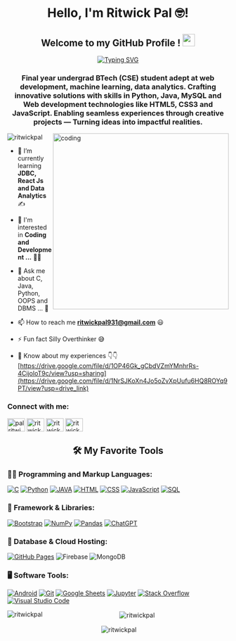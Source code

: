 <h1 align="center">Hello, I'm Ritwick Pal 🤓! </h1>
<h2 align="center">Welcome to my GitHub Profile ! <img src="https://media.giphy.com/media/hvRJCLFzcasrR4ia7z/giphy.gif" width="28"></h2>
<p align="center"> <a  href="https://git.io/typing-svg"><img src="https://readme-typing-svg.demolab.com?font=Fira+Code&weight=600&duration=2000&pause=500&color=0157B4&width=285&lines=Part+time+Developer%2C;Full+time+Dreamer,;Long+term+programmer+%3A)" alt="Typing SVG" /></a> </p>

<h3 align="center">Final year undergrad BTech (CSE) student adept at web development, machine learning, data analytics. Crafting innovative solutions with skills in Python, Java, MySQL and Web development technologies like HTML5, CSS3 and JavaScript. Enabling seamless experiences through creative projects — Turning ideas into impactful realities.</h3>

<img align="right" alt="coding" width="400" src="https://media.licdn.com/dms/image/C4D22AQFVBA7EsXyz6Q/feedshare-shrink_2048_1536/0/1630049210782?e=2147483647&v=beta&t=ouEs1Zo4jRPs7M1zbdca6ZxfKcnHteetr-vaQPgoiPs">

<p align="left"> <img src="https://komarev.com/ghpvc/?username=palritwick&label=Profile%20views&color=0e75b6&style=flat" alt="ritwickpal" /> </p>

- 🌱 I’m currently learning **JDBC, React Js and Data Analytics** ✍️
 
- 👀 I'm interested in **Coding and Development ...** 🧑‍💻
 
- 💬 Ask me about C, Java, Python, OOPS and DBMS ... 💪
  
- 📫 How to reach me **ritwickpal931@gmail.com** 😃
 
- ⚡ Fun fact Silly Overthinker 😅

- 📄 Know about my experiences 👇👇 [https://drive.google.com/file/d/1OP46Gk_gCbdVZmYMnhrRs-4CijoloT9c/view?usp=sharing](https://drive.google.com/file/d/1NrSJKoXn4Jo5oZvXpUufu6HQ8ROYq9PT/view?usp=drive_link)

<h3 align="left">Connect with me:</h3>
<p align="left">
<a href="https://www.linkedin.com/in/ritwick-pal-40593024b/" target="_blank"><img align="center" src="https://raw.githubusercontent.com/rahuldkjain/github-profile-readme-generator/master/src/images/icons/Social/linked-in-alt.svg" alt="palritwick" height="30" width="40" /></a>
<a href="https://leetcode.com/palritwick/" target="_blank"><img align="center" src="https://raw.githubusercontent.com/rahuldkjain/github-profile-readme-generator/master/src/images/icons/Social/leet-code.svg" alt="ritwickpal" height="30" width="40" /></a>
<a href="https://www.instagram.com/ritwick._pal/" target="_blank"><img align="center" src="https://raw.githubusercontent.com/rahuldkjain/github-profile-readme-generator/master/src/images/icons/Social/instagram.svg" alt="ritwickpal" height="30" width="40" /></a>
 <a href="https://www.hackerrank.com/profile/ritwickpal931" target="_blank"><img align="center" src="https://raw.githubusercontent.com/rahuldkjain/github-profile-readme-generator/master/src/images/icons/Social/hackerrank.svg" alt="ritwickpal" height="30" width="40" /></a>
</p>
<h2 align="center">🛠️ My Favorite Tools </h2>
<h3 align="left"> 🧑‍💻 Programming and Markup Languages:</h3>
<a href="https://github.com/search?q=user%3ADenverCoder1+language%3Ac"><img alt="C" src="https://custom-icon-badges.herokuapp.com/badge/C-03599C.svg?logo=c-in-hexagon&logoColor=white"></a>
<a href="https://github.com/search?q=user%3ADenverCoder1+language%3Apython"><img alt="Python" src="https://img.shields.io/badge/Python-14354C.svg?logo=python&logoColor=white"></a>
<a href="https://github.com/search?q=user%3ADenverCoder1+language%3Ajava"><img alt="JAVA" src="https://img.shields.io/badge/Java-1572B6.svg?logo=java&logoColor=white"></a>
<a href="https://github.com/search?q=user%3ADenverCoder1+language%3Ahtml"><img alt="HTML" src="https://img.shields.io/badge/HTML-E34F26.svg?logo=html5&logoColor=white"></a>
<a href="https://github.com/search?q=user%3ADenverCoder1+language%3Acss"><img alt="CSS" src="https://img.shields.io/badge/CSS-1572B6.svg?logo=css3&logoColor=white"></a>
<a href="https://github.com/search?q=user%3ADenverCoder1+language%3Ajavascript"><img alt="JavaScript" src="https://img.shields.io/badge/JavaScript-F7DF1E.svg?logo=javascript&logoColor=black"></a>
<a href="https://github.com/search?q=user%3ADenverCoder1+language%3Asql"><img alt="SQL" src="https://custom-icon-badges.herokuapp.com/badge/SQL-025E8C.svg?logo=database&logoColor=white"></a>

<h3 align="left"> 📝 Framework & Libraries:</h3>
   <a href="#"><img alt="Bootstrap" src="https://img.shields.io/badge/Bootstrap-7952B3.svg?logo=bootstrap&logoColor=white"></a>
    <a href="#"><img alt="NumPy" src="https://img.shields.io/badge/Numpy-013243.svg?logo=numpy&logoColor=white"></a>
    <a href="#"><img alt="Pandas" src="https://img.shields.io/badge/Pandas-150458.svg?logo=pandas&logoColor=white"></a>
    <a href="#"><img alt="ChatGPT" src="https://img.shields.io/badge/ChatGPT-20232a.svg?logo=openai&logoColor=white"></a>

<h3 align="left"> 📑 Database & Cloud Hosting:</h3>
     <a href="#"><img alt="GitHub Pages" src="https://img.shields.io/badge/GitHub%20Pages-327FC7.svg?logo=github&logoColor=white"></a>
     <a style="text-decoration:none" href="https://github.com/search?q=user%3ADenverCoder1+language%3AFirebase"><img alt="Firebase" src="https://custom-icon-badges.herokuapp.com/badge/Firebase-FFCA28.svg?logo=firebase&logoColor=white"></a>
     <a style="text-decoration:none" href="https://github.com/search?q=user%3ADenverCoder1+language%3Amongodb"><img alt="MongoDB" src="https://custom-icon-badges.herokuapp.com/badge/MongoDB-4EA94B.svg?logo=mongodb&logoColor=white"></a>

<h3 align="left"> 🖥️ Software Tools:</h3>
    <a href="#"><img alt="Android" src="https://img.shields.io/badge/Android-3DDC84?logo=android&logoColor=white"></a>
    <a href="#"><img alt="Git" src="https://img.shields.io/badge/Git-F05033.svg?logo=git&logoColor=white"></a>
    <a href="#"><img alt="Google Sheets" src="https://img.shields.io/badge/Google%20Sheets-34A853.svg?logo=google%20sheets&logoColor=white"></a>
    <a href="#"><img alt="Jupyter" src="https://img.shields.io/badge/Jupyter-F37626.svg?logo=Jupyter&logoColor=white"></a>
    <a href="#"><img alt="Stack Overflow" src="https://img.shields.io/badge/-Stack%20Overflow-FE7A16?logo=stack-overflow&logoColor=white"></a>
    <a href="#"><img alt="Visual Studio Code" src="https://img.shields.io/badge/Visual%20Studio%20Code-0078d7.svg?logo=visual-studio-code&logoColor=white"></a>

<div align="center">
<p><img align="left" src="https://github-readme-stats.vercel.app/api/top-langs?username=palritwick&show_icons=true&locale=en&layout=compact" alt="ritwickpal" /></p>
<p>&nbsp;<img align="center" src="https://github-readme-stats.vercel.app/api?username=palritwick&show_icons=true&locale=en" alt="ritwickpal" /></p>
<p>&nbsp;<img align="center" src="https://github-readme-streak-stats.herokuapp.com/?user=palritwick&" alt="ritwickpal" /></p>
</div>
